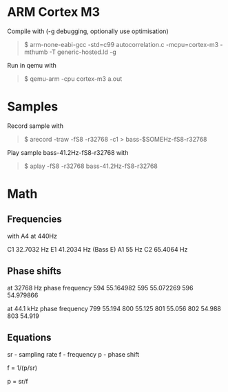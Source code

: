 ARM Cortex M3
=============

Compile with (-g debugging, optionally use optimisation)
> $ arm-none-eabi-gcc -std=c99 autocorrelation.c -mcpu=cortex-m3 -mthumb -T generic-hosted.ld -g

Run in qemu with
> $ qemu-arm -cpu cortex-m3 a.out

Samples
=======

Record sample with
> $ arecord -traw -fS8 -r32768 -c1 > bass-$SOMEHz-fS8-r32768

Play sample bass-41.2Hz-fS8-r32768 with
> $ aplay -fS8 -r32768 bass-41.2Hz-fS8-r32768

Math
====

Frequencies
-----------

with A4 at 440Hz

C1 32.7032 Hz
E1 41.2034 Hz (Bass E)
A1 55 Hz
C2 65.4064 Hz


Phase shifts
------------

at 32768 Hz
phase frequency
594   55.164982
595   55.072269
596   54.979866

at 44.1 kHz
phase frequency
799   55.194
800   55.125
801   55.056
802   54.988
803   54.919


Equations
---------

sr - sampling rate
f  - frequency
p  - phase shift

f = 1/(p/sr)

p = sr/f